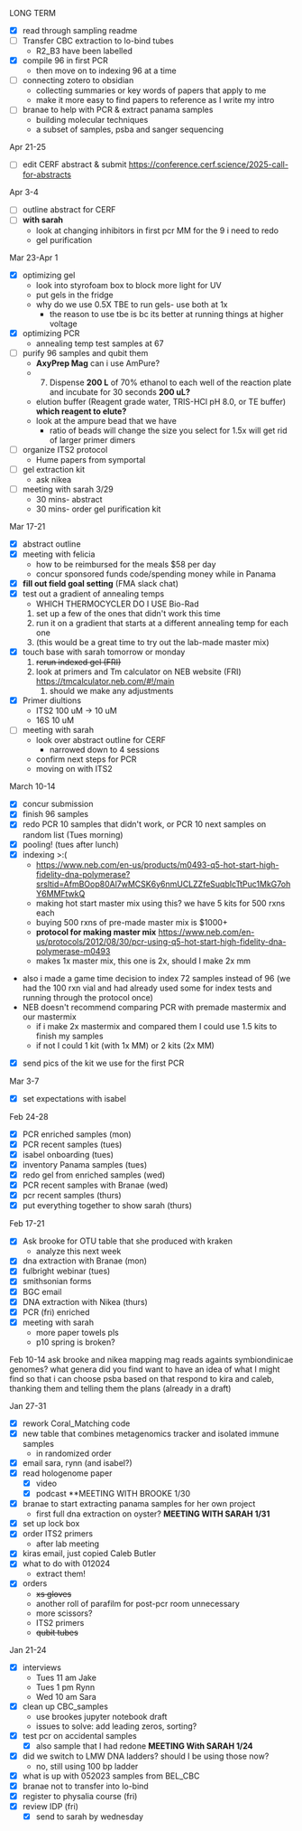 LONG TERM 
- [x] read through sampling readme
- [ ] Transfer CBC extraction to lo-bind tubes
	- R2_B3 have been labelled 
- [x] compile 96 in first PCR 
	-  then move on to indexing 96 at a time
- [ ] connecting zotero to obsidian
	- collecting summaries or key words of papers that apply to me
	- make it more easy to find papers to reference as I write my intro 
- [ ] branae to help with PCR & extract panama samples
	- building molecular techniques
	- a subset of samples, psba and sanger sequencing

Apr 21-25
- [ ] edit CERF abstract & submit https://conference.cerf.science/2025-call-for-abstracts

Apr 3-4
- [ ] outline abstract for CERF
- [ ] **with sarah**
	- look at changing inhibitors in first pcr MM for the 9 i need to redo 
	- gel purification


Mar 23-Apr 1
- [x] optimizing gel
	- look into styrofoam box to block more light for UV
	-  put gels in the fridge
	- why do we use 0.5X TBE to run gels- use both at 1x
		- the reason to use tbe is bc its better at running things at higher voltage
- [x] optimizing PCR
	- annealing temp test samples at 67
- [ ] purify 96 samples and qubit them  
	- **AxyPrep Mag** can i use AmPure?
	- 7. Dispense **200 L** of 70% ethanol to each well of the reaction plate and incubate for 30 seconds **200 uL?**
	- elution buffer (Reagent grade water, TRIS-HCl pH 8.0, or TE buffer) **which reagent to elute?**
	-  look at the ampure bead that we have 
		- ratio of beads will change the size you select for 1.5x will get rid of larger primer dimers
- [ ] organize ITS2 protocol
	- Hume papers from symportal 
- [ ] gel extraction kit
	- ask nikea 
- [ ] meeting with sarah 3/29
	- 30 mins- abstract 
	- 30 mins- order gel purification kit

Mar 17-21
- [x] abstract outline
- [x] meeting with felicia
	- how to be reimbursed for the meals $58 per day
	- concur sponsored funds code/spending money while in Panama
 - [x] **fill out field goal setting** (FMA slack chat)
- [x] test out a gradient of annealing temps 
	- WHICH THERMOCYCLER DO I USE Bio-Rad 
	 1. set up a few of the ones that didn't work this time 
	 2. run it on a gradient that starts at a different annealing temp for each one
	 3. (this would be a great time to try out the lab-made master mix)
- [x] touch base with sarah tomorrow or monday
	1. ~~rerun indexed gel (FRI)~~
	2. look at primers and Tm calculator on NEB website  (FRI) 
	https://tmcalculator.neb.com/#!/main
		 1. should we make any adjustments
- [x] Primer diultions
	- ITS2 100 uM -> 10 uM
	- 16S 10 uM
- [ ] meeting with sarah
	- look over abstract outline for CERF
		- narrowed down to 4 sessions
	- confirm next steps for PCR
	- moving on with ITS2

March 10-14
- [x] concur submission
- [x] finish 96 samples 
- [x] redo PCR 10 samples that didn't work, or PCR 10 next samples on random list (Tues morning)
- [x] pooling! (tues after lunch)
- [x] indexing >:(
	- https://www.neb.com/en-us/products/m0493-q5-hot-start-high-fidelity-dna-polymerase?srsltid=AfmBOop80Al7wMCSK6y6nmUCLZZfeSuqbIcTtPuc1MkG7ohY6MMFtwkQ
	- making hot start master mix using this? we have 5 kits for 500 rxns each 
	- buying 500 rxns of pre-made master mix is $1000+
	- **protocol for making master mix** https://www.neb.com/en-us/protocols/2012/08/30/pcr-using-q5-hot-start-high-fidelity-dna-polymerase-m0493
	- makes 1x master mix, this one is 2x, should I make 2x mm
- also i made a game time decision to index 72 samples instead of 96 (we had the 100 rxn vial and had already used some for index tests and running through the protocol once)
- NEB doesn't recommend comparing PCR with premade mastermix and our mastermix 
	- if i make 2x mastermix and compared them I could use 1.5 kits to finish my samples
	- if not I could 1 kit (with 1x MM) or 2 kits (2x MM)
- [x] send pics of the kit we use for the first PCR 


Mar 3-7
- [x] set expectations with isabel 

Feb 24-28
- [x] PCR enriched samples (mon)
- [x] PCR recent samples (tues)
- [x] isabel onboarding (tues)
- [x] inventory Panama samples (tues)
- [x] redo gel from enriched samples (wed)
- [x] PCR recent samples with Branae (wed)
- [x] pcr recent samples (thurs)
- [x] put everything together to show sarah (thurs)

Feb 17-21
- [x] Ask brooke for OTU table that she produced with kraken
	- analyze this next week
- [x] dna extraction with Branae (mon)
- [x] fulbright webinar (tues)
- [x] smithsonian forms
- [x] BGC email
- [x] DNA extraction with Nikea (thurs)
- [x] PCR (fri) enriched
- [x] meeting with sarah
	- more paper towels pls
	- p10 spring is broken?

Feb 10-14
ask brooke and nikea mapping mag reads againts symbiondinicae genomes? what genera did you find
	want to have an idea of what I might find so that i can choose psba based on that 
respond to kira and caleb, thanking them and telling them the plans (already in a draft)



Jan 27-31
- [x] rework Coral_Matching code
- [x] new table that combines metagenomics tracker and isolated immune samples
	- in randomized order
- [x] email sara, rynn (and isabel?)
- [x] read hologenome paper 
	- [x] video
	- [x] podcast
**MEETING WITH BROOKE 1/30 
- [x] branae to start extracting panama samples for her own project
	- first full dna extraction on oyster?
**MEETING WITH SARAH 1/31**
- [x]  set up lock box
- [x] order ITS2 primers
	- after lab meeting 
- [x] kiras email, just copied Caleb Butler
- [x] what to do with 012024
	- extract them!
- [x] orders 
	- ~~xs gloves~~
	- another roll of parafilm for post-pcr room unnecessary
	- more scissors?
	- ITS2 primers
	- ~~qubit tubes~~

Jan 21-24
- [x] interviews
	- Tues 11 am Jake
	- Tues 1 pm Rynn
	- Wed 10 am Sara
- [x] clean up CBC_samples 
	- use brookes jupyter notebook draft
	- issues to solve: add leading zeros, sorting?
- [x] test pcr on accidental samples
	- [x] also sample that I had redone
**MEETING With SARAH 1/24**
 - [x] did we switch to LMW DNA ladders? should I be using those now?
	 - no, still using 100 bp ladder
 - [x] what is up with 052023 samples from BEL_CBC
 - [x] branae not to transfer into lo-bind
- [x] register to physalia course (fri)
- [x] review IDP (fri)
	- [x] send to sarah by wednesday